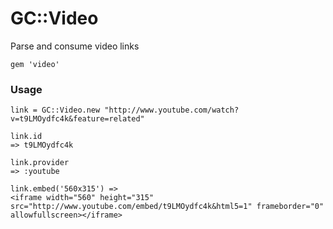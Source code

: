 # GC::Video

Parse and consume video links

    gem 'video'

### Usage

    link = GC::Video.new "http://www.youtube.com/watch?v=t9LMOydfc4k&feature=related"

    link.id
    => t9LMOydfc4k

    link.provider
    => :youtube

    link.embed('560x315') =>
    <iframe width="560" height="315" src="http://www.youtube.com/embed/t9LMOydfc4k&html5=1" frameborder="0" allowfullscreen></iframe>
